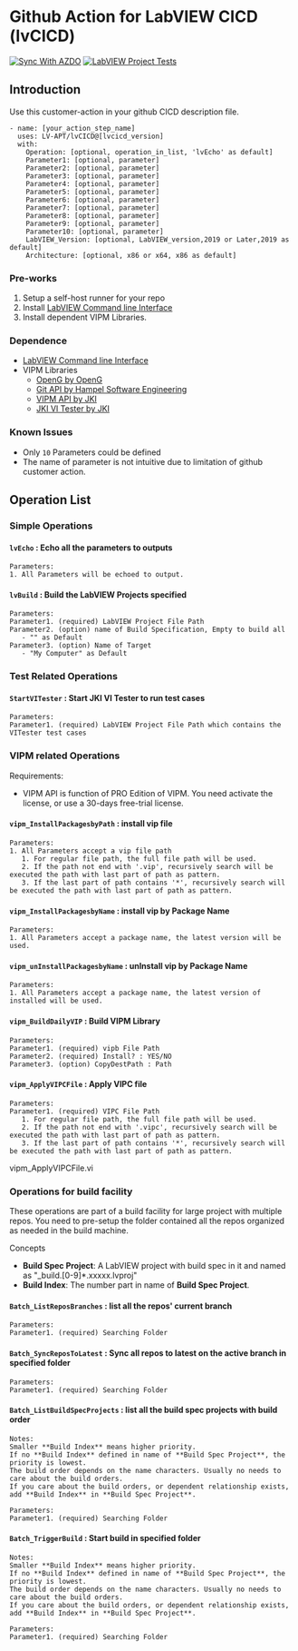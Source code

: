 # Github Action for LabVIEW CICD (lvCICD)

[![Sync With AZDO](https://github.com/LV-APT/lvCICD/actions/workflows/Sync%20With%20AZDO.yml/badge.svg)](https://github.com/LV-APT/lvCICD/actions/workflows/Sync%20With%20AZDO.yml)
[![LabVIEW Project Tests](https://github.com/LV-APT/lvCICD/actions/workflows/LabVIEW%20Project%20Tests.yml/badge.svg)](https://github.com/LV-APT/lvCICD/actions/workflows/LabVIEW%20Project%20Tests.yml)

## Introduction

Use this customer-action in your github CICD description file.

    - name: [your_action_step_name]
      uses: LV-APT/lvCICD@[lvcicd_version]
      with:
        Operation: [optional, operation_in_list, 'lvEcho' as default]
        Parameter1: [optional, parameter]
        Parameter2: [optional, parameter]
        Parameter3: [optional, parameter]
        Parameter4: [optional, parameter]
        Parameter5: [optional, parameter]
        Parameter6: [optional, parameter]
        Parameter7: [optional, parameter]
        Parameter8: [optional, parameter]
        Parameter9: [optional, parameter]
        Parameter10: [optional, parameter]
        LabVIEW_Version: [optional, LabVIEW_version,2019 or Later,2019 as default]
        Architecture: [optional, x86 or x64, x86 as default]

### Pre-works

  1. Setup a self-host runner for your repo
  2. Install [LabVIEW Command line Interface](https://www.ni.com/zh-cn/support/downloads/software-products/download.ni-labview-command-line-interface.html#)
  3. Install dependent VIPM Libraries.

### Dependence

- [LabVIEW Command line Interface](https://www.ni.com/zh-cn/support/downloads/software-products/download.ni-labview-command-line-interface.html#)
- VIPM Libraries
  - [OpenG by OpenG](https://www.vipm.io/package/openg.org_lib_openg_toolkit/)
  - [Git API by Hampel Software Engineering](https://www.vipm.io/package/hse_lib_git_api/)
  - [VIPM API by JKI](https://www.vipm.io/package/jki_lib_vipm_api/)
  - [JKI VI Tester by JKI](https://www.vipm.io/package/jki_labs_tool_vi_tester/)

### Known Issues

- Only `10` Parameters could be defined
- The name of parameter is not intuitive due to limitation of github customer action.

## Operation List

### Simple Operations

#### `lvEcho` : Echo all the parameters to outputs

    Parameters:
    1. All Parameters will be echoed to output.

#### `lvBuild` : Build the LabVIEW Projects specified

    Parameters:
    Parameter1. (required) LabVIEW Project File Path
    Parameter2. (option) name of Build Specification, Empty to build all
       - "" as Default
    Parameter3. (option) Name of Target
       - "My Computer" as Default

### Test Related Operations

#### `StartVITester` : Start JKI VI Tester to run test cases

    Parameters:
    Parameter1. (required) LabVIEW Project File Path which contains the VITester test cases

### VIPM related Operations

Requirements:

- VIPM API is function of PRO Edition of VIPM. You need activate the license, or use a 30-days free-trial license.

#### `vipm_InstallPackagesbyPath` : install vip file

    Parameters:
    1. All Parameters accept a vip file path
       1. For regular file path, the full file path will be used.
       2. If the path not end with '.vip', recursively search will be executed the path with last part of path as pattern.
       3. If the last part of path contains '*', recursively search will be executed the path with last part of path as pattern.

#### `vipm_InstallPackagesbyName` : install vip by Package Name

    Parameters:
    1. All Parameters accept a package name, the latest version will be used.

#### `vipm_unInstallPackagesbyName` : unInstall vip by Package Name

    Parameters:
    1. All Parameters accept a package name, the latest version of installed will be used.

#### `vipm_BuildDailyVIP` : Build VIPM Library

    Parameters:
    Parameter1. (required) vipb File Path
    Parameter2. (required) Install? : YES/NO
    Parameter3. (option) CopyDestPath : Path

#### `vipm_ApplyVIPCFile` : Apply VIPC file

    Parameters:
    Parameter1. (required) VIPC File Path
       1. For regular file path, the full file path will be used.
       2. If the path not end with '.vipc', recursively search will be executed the path with last part of path as pattern.
       3. If the last part of path contains '*', recursively search will be executed the path with last part of path as pattern.

vipm_ApplyVIPCFile.vi

### Operations for build facility

These operations are part of a build facility for large project with multiple repos.
You need to pre-setup the folder contained all the repos organized as needed in the build machine.

Concepts

- **Build Spec Project**: A LabVIEW project with build spec in it and named as "_build.[0-9]*.xxxxx.lvproj"
- **Build Index**: The number part in name of **Build Spec Project**.

#### `Batch_ListReposBranches` : list all the repos' current branch

    Parameters:
    Parameter1. (required) Searching Folder

#### `Batch_SyncReposToLatest` : Sync all repos to latest on the active branch in specified folder


    Parameters:
    Parameter1. (required) Searching Folder

#### `Batch_ListBuildSpecProjects` : list all the build spec projects with build order

    Notes:
    Smaller **Build Index** means higher priority.
    If no **Build Index** defined in name of **Build Spec Project**, the priority is lowest.
    The build order depends on the name characters. Usually no needs to care about the build orders.
    If you care about the build orders, or dependent relationship exists, add **Build Index** in **Build Spec Project**.

    Parameters:
    Parameter1. (required) Searching Folder

#### `Batch_TriggerBuild` : Start build in specified folder

    Notes:
    Smaller **Build Index** means higher priority.
    If no **Build Index** defined in name of **Build Spec Project**, the priority is lowest.
    The build order depends on the name characters. Usually no needs to care about the build orders.
    If you care about the build orders, or dependent relationship exists, add **Build Index** in **Build Spec Project**.

    Parameters:
    Parameter1. (required) Searching Folder
